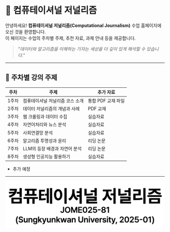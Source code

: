 # 📰 컴퓨테이셔널 저널리즘

안녕하세요! **컴퓨테이셔널 저널리즘(Computational Journalism)** 수업 홈페이지에 오신 것을 환영합니다.  
이 페이지는 수업의 주차별 주제, 추천 자료, 과제 안내 등을 제공합니다.

> _"데이터와 알고리즘을 이해하는 기자는 세상을 더 깊이 있게 해석할 수 있습니다."_  

---

## 📅 주차별 강의 주제

| 주차 | 주제 | 추가 자료 |
|------|------|-----------|
| 1주차 | 컴퓨테이셔널 저널리즘 코스 소개 | 통합 PDF 교재 파일 |
| 2주차 | 데이터 저널리즘의 개념과 사례 | PDF 교재 |
| 3주차 | 웹 크롤링과 데이터 수집 | 실습자료 |
| 4주차 | 자연어처리와 뉴스 분석 | 실습자료 |
| 5주차 | 사회연결망 분석 | 실습자료 |
| 6주차 | 알고리즘 투명성과 윤리 | 리딩 논문 |
| 7주차 | LLM의 등장 배경과 자연어 분석 | 리딩 논문 |
| 8주차 | 생성형 인공지능 활용하기 | 실습자료 |

- 추가 예정

---

![](img/title.png)
